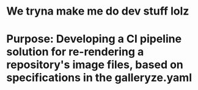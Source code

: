 # We tryna make me do dev stuff lolz

# Purpose: Developing a CI pipeline solution for re-rendering a repository's image files, based on specifications in the galleryze.yaml
